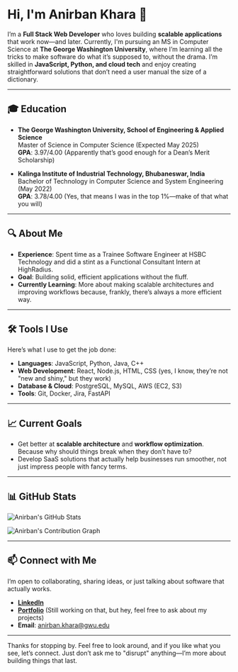 # Hi, I'm Anirban Khara 👋

I’m a **Full Stack Web Developer** who loves building **scalable applications** that work now—and later. Currently, I'm pursuing an MS in Computer Science at **The George Washington University**, where I’m learning all the tricks to make software do what it’s supposed to, without the drama. I’m skilled in **JavaScript, Python, and cloud tech** and enjoy creating straightforward solutions that don’t need a user manual the size of a dictionary.

---

## 🎓 Education

- **The George Washington University, School of Engineering & Applied Science**  
  Master of Science in Computer Science (Expected May 2025)  
  **GPA**: 3.97/4.00 (Apparently that’s good enough for a Dean’s Merit Scholarship)

- **Kalinga Institute of Industrial Technology, Bhubaneswar, India**  
  Bachelor of Technology in Computer Science and System Engineering (May 2022)  
  **GPA**: 3.78/4.00 (Yes, that means I was in the top 1%—make of that what you will)

---

## 🔍 About Me

- **Experience**: Spent time as a Trainee Software Engineer at HSBC Technology and did a stint as a Functional Consultant Intern at HighRadius.
- **Goal**: Building solid, efficient applications without the fluff.
- **Currently Learning**: More about making scalable architectures and improving workflows because, frankly, there’s always a more efficient way.

---

## 🛠️ Tools I Use

Here’s what I use to get the job done:

- **Languages**: JavaScript, Python, Java, C++
- **Web Development**: React, Node.js, HTML, CSS (yes, I know, they’re not "new and shiny," but they work)
- **Database & Cloud**: PostgreSQL, MySQL, AWS (EC2, S3)
- **Tools**: Git, Docker, Jira, FastAPI

---

## 📈 Current Goals

- Get better at **scalable architecture** and **workflow optimization**. Because why should things break when they don’t have to?
- Develop SaaS solutions that actually help businesses run smoother, not just impress people with fancy terms.

---

## 📊 GitHub Stats

![Anirban's GitHub Stats](https://github-readme-stats.vercel.app/api?username=listerys&show_icons=true&theme=tokyonight)


![Anirban's Contribution Graph](https://github-readme-activity-graph.vercel.app/graph?username=listerys&theme=github)

---

## 📫 Connect with Me

I’m open to collaborating, sharing ideas, or just talking about software that actually works.

- **[LinkedIn](https://www.linkedin.com/in/anirbankhara)**
- **[Portfolio](#)** (Still working on that, but hey, feel free to ask about my projects)
- **Email**: [anirban.khara@gwu.edu](mailto:anirban.khara@gwu.edu)

---

Thanks for stopping by. Feel free to look around, and if you like what you see, let’s connect. Just don’t ask me to "disrupt" anything—I’m more about building things that last.
